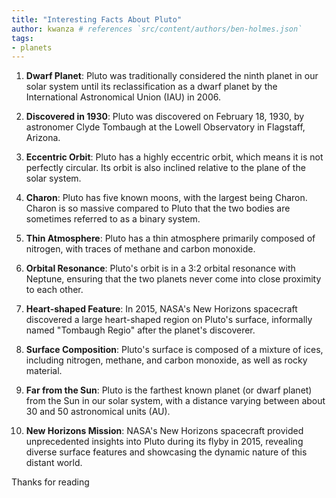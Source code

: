 ```yaml
---
title: "Interesting Facts About Pluto"
author: kwanza # references `src/content/authors/ben-holmes.json`
tags:
- planets
---
```


1. **Dwarf Planet**: Pluto was traditionally considered the ninth planet in our solar system until its reclassification as a dwarf planet by the International Astronomical Union (IAU) in 2006.

2. **Discovered in 1930**: Pluto was discovered on February 18, 1930, by astronomer Clyde Tombaugh at the Lowell Observatory in Flagstaff, Arizona.

3. **Eccentric Orbit**: Pluto has a highly eccentric orbit, which means it is not perfectly circular. Its orbit is also inclined relative to the plane of the solar system.

4. **Charon**: Pluto has five known moons, with the largest being Charon. Charon is so massive compared to Pluto that the two bodies are sometimes referred to as a binary system.

5. **Thin Atmosphere**: Pluto has a thin atmosphere primarily composed of nitrogen, with traces of methane and carbon monoxide.

6. **Orbital Resonance**: Pluto's orbit is in a 3:2 orbital resonance with Neptune, ensuring that the two planets never come into close proximity to each other.

7. **Heart-shaped Feature**: In 2015, NASA's New Horizons spacecraft discovered a large heart-shaped region on Pluto's surface, informally named "Tombaugh Regio" after the planet's discoverer.

8. **Surface Composition**: Pluto's surface is composed of a mixture of ices, including nitrogen, methane, and carbon monoxide, as well as rocky material.

9. **Far from the Sun**: Pluto is the farthest known planet (or dwarf planet) from the Sun in our solar system, with a distance varying between about 30 and 50 astronomical units (AU).

10. **New Horizons Mission**: NASA's New Horizons spacecraft provided unprecedented insights into Pluto during its flyby in 2015, revealing diverse surface features and showcasing the dynamic nature of this distant world.


Thanks for reading